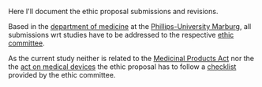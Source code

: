 Here I'll document the ethic proposal submissions and revisions.

Based in the [department of medicine](https://www.uni-marburg.de/fb20) at the [Phillips-University Marburg](https://www.uni-marburg.de/en), all submissions 
wrt studies have to be addressed to the respective [ethic committee](https://www.uni-marburg.de/fb20/ethikkommission). 

As the current study neither is related to the [Medicinal Products Act](http://www.gesetze-im-internet.de/englisch_amg/) nor the the [act on medical devices](https://www.bundesgesundheitsministerium.de/fileadmin/Dateien/3_Downloads/Gesetze_und_Verordnungen/GuV/M/MPG_englisch.pdf) the ethic proposal has to follow a [checklist](https://www.uni-marburg.de/fb20/ethikkommission/studien-nach-berufsordnung/checkliste.doc) provided by the ethic committee. 
